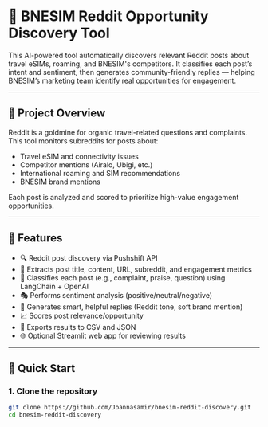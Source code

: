 # 🔎 BNESIM Reddit Opportunity Discovery Tool

This AI-powered tool automatically discovers relevant Reddit posts about travel eSIMs, roaming, and BNESIM's competitors. It classifies each post’s intent and sentiment, then generates community-friendly replies — helping BNESIM’s marketing team identify real opportunities for engagement.

---

## 📌 Project Overview

Reddit is a goldmine for organic travel-related questions and complaints. This tool monitors subreddits for posts about:
- Travel eSIM and connectivity issues
- Competitor mentions (Airalo, Ubigi, etc.)
- International roaming and SIM recommendations
- BNESIM brand mentions

Each post is analyzed and scored to prioritize high-value engagement opportunities.

---

## 🧠 Features

- 🔍 Reddit post discovery via Pushshift API
- 🧵 Extracts post title, content, URL, subreddit, and engagement metrics
- 🧠 Classifies each post (e.g., complaint, praise, question) using LangChain + OpenAI
- 🎭 Performs sentiment analysis (positive/neutral/negative)
- 💬 Generates smart, helpful replies (Reddit tone, soft brand mention)
- 📈 Scores post relevance/opportunity
- 📄 Exports results to CSV and JSON
- 🌐 Optional Streamlit web app for reviewing results

---

## 🚀 Quick Start

### 1. Clone the repository

```bash
git clone https://github.com/Joannasamir/bnesim-reddit-discovery.git
cd bnesim-reddit-discovery
